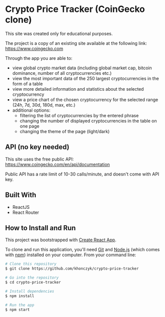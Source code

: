 # Crypto Price Tracker (CoinGecko clone)

This site was created only for educational purposes.

The project is a copy of an existing site available at the following link:  
https://www.coingecko.com

Through the app you are able to:

- view global crypto market data (including global market cap, bitcoin dominance, number of all cryptocurrencies etc.)
- view the most important data of the 250 largest cryptocurrencies in the form of a table
- view more detailed information and statistics about the selected cryptocurrency
- view a price chart of the chosen cryptocurrency for the selected range (24h, 7d, 30d, 180d, max, etc.)
- additional options:
  - filtering the list of cryptocurrencies by the entered phrase
  - changing the number of displayed cryptocurrencies in the table on one page
  - changing the theme of the page (light/dark)

## API (no key needed)

This site uses the free public API:  
https://www.coingecko.com/en/api/documentation

Public API has a rate limit of 10-30 calls/minute, and doesn't come with API key.

## Built With

- ReactJS
- React Router

## How to Install and Run

This project was bootstrapped with [Create React App](https://github.com/facebook/create-react-app).

To clone and run this application, you'll need [Git](https://git-scm.com) and [Node.js](https://nodejs.org/en/download/) (which comes with [npm](http://npmjs.com)) installed on your computer. From your command line:

```bash
# Clone this repository
$ git clone https://github.com/khonczyk/crypto-price-tracker

# Go into the repository
$ cd crypto-price-tracker

# Install dependencies
$ npm install

# Run the app
$ npm start
```

